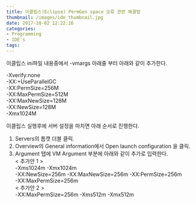 ```yaml
---
title: 이클립스(Eclipse) PermGen space 오류 관련 해결법
thumbnail: /images/ide_thumbnail.jpg
date: 2017-10-02 12:22:16
categories:
- Programming
- IDE's
tags:
---
```

이클립스 ini파일 내용중에서 -vmargs 아래줄 부터 아래와 같이 추가한다.

-Xverify:none  
-XX:+UseParallelGC  
-XX:PermSize=256M  
-XX:MaxPermSize=512M  
-XX:MaxNewSize=128M  
-XX:NewSize=128M  
-Xmx1024M

이클립스 실행후에 서버 설정을 마치면 아래 순서로 진행한다.  
1. Servers의 톰캣 더블 클릭.
2. Overview의 General information에서 Open launch configuration 을 클릭.
3. Argument 탭에 VM Argument 부분에 아래와 같이 추가로 입력한다.  
< 추가안 1 >  
-Xms1024m -Xmx1024m  
-XX:NewSize=256m -XX:MaxNewSize=256m -XX:PermSize=256m  
-XX:MaxPermSize=256m  
< 추가안 2 >  
-XX:MaxPermSize=256m -Xms512m -Xmx512m
